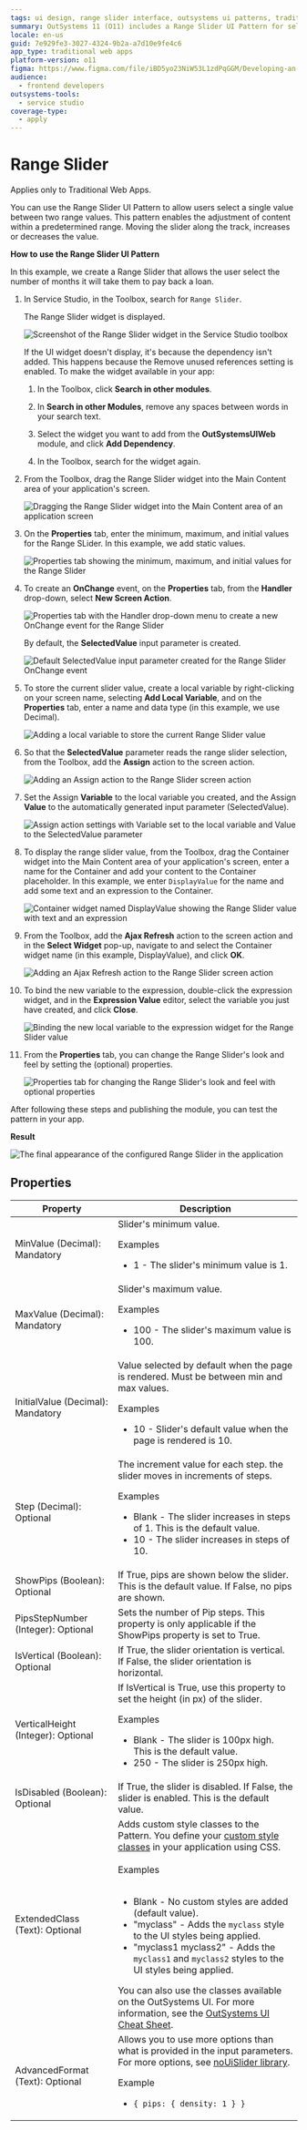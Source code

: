 ```yaml
---
tags: ui design, range slider interface, outsystems ui patterns, traditional web development, user experience
summary: OutSystems 11 (O11) includes a Range Slider UI Pattern for selecting a value within a defined range in Traditional Web Apps.
locale: en-us
guid: 7e929fe3-3027-4324-9b2a-a7d10e9fe4c6
app_type: traditional web apps
platform-version: o11
figma: https://www.figma.com/file/iBD5yo23NiW53L1zdPqGGM/Developing-an-Application?type=design&node-id=234%3A11&mode=design&t=KpVEJMvnBwiukqql-1
audience:
  - frontend developers
outsystems-tools:
  - service studio
coverage-type:
  - apply
---
```


# Range Slider

<div class="info" markdown="1">

Applies only to Traditional Web Apps.

</div>

You can use the Range Slider UI Pattern to allow users select a single value between two range values. This pattern enables the adjustment of content within a predetermined range. Moving the slider along the track, increases or decreases the value.  

**How to use the Range Slider UI Pattern**

In this example, we create a Range Slider that allows the user select the number of months it will take them to pay back a loan.

1. In Service Studio, in the Toolbox, search for `Range Slider`.

    The Range Slider widget is displayed.

    ![Screenshot of the Range Slider widget in the Service Studio toolbox](images/rangeslider-2-ss.png "Range Slider Widget in Service Studio")

    If the UI widget doesn't display, it's because the dependency isn't added. This happens because the Remove unused references setting is enabled. To make the widget available in your app:

    1. In the Toolbox, click **Search in other modules**.

    1. In **Search in other Modules**, remove any spaces between words in your search text.
    
    1. Select the widget you want to add from the **OutSystemsUIWeb** module, and click **Add Dependency**. 
    
    1. In the Toolbox, search for the widget again.

1. From the Toolbox, drag the Range Slider widget into the Main Content area of your application's screen.

    ![Dragging the Range Slider widget into the Main Content area of an application screen](images/rangeslider-1-ss.png "Dragging Range Slider Widget")

1. On the **Properties** tab, enter the minimum, maximum, and initial values for the Range SLider. In this example, we add static values.

    ![Properties tab showing the minimum, maximum, and initial values for the Range Slider](images/rangeslider-5-ss.png "Setting Range Slider Properties")

1. To create an **OnChange** event, on the **Properties** tab, from the **Handler** drop-down, select **New Screen Action**.

    ![Properties tab with the Handler drop-down menu to create a new OnChange event for the Range Slider](images/rangeslider-4-ss.png "Creating OnChange Event for Range Slider")

    By default, the **SelectedValue** input parameter is created.  

    ![Default SelectedValue input parameter created for the Range Slider OnChange event](images/rangeslider-6-ss.png "SelectedValue Input Parameter")

1. To store the current slider value, create a local variable by right-clicking on your screen name, selecting **Add Local Variable**, and on the **Properties** tab, enter a name and data type (in this example, we use Decimal).

    ![Adding a local variable to store the current Range Slider value](images/rangeslider-8-ss.png "Adding Local Variable for Slider Value")

1. So that the **SelectedValue** parameter reads the range slider selection, from the Toolbox, add the **Assign** action to the screen action.

    ![Adding an Assign action to the Range Slider screen action](images/rangeslider-10-ss.png "Assign Action in Range Slider")

1. Set the Assign **Variable** to the local variable you created, and the Assign **Value** to the automatically generated input parameter (SelectedValue).

    ![Assign action settings with Variable set to the local variable and Value to the SelectedValue parameter](images/rangeslider-11-ss.png "Setting Assign Variable for Range Slider")

1. To display the range slider value, from the Toolbox, drag the Container widget into the Main Content area of your application's screen, enter a name for the Container and add your content to the Container placeholder. In this example, we enter `DisplayValue` for the name and add some text and an expression to the Container.

    ![Container widget named DisplayValue showing the Range Slider value with text and an expression](images/rangeslider-7-ss.png "Displaying Range Slider Value")

1. From the Toolbox, add the **Ajax Refresh** action to the screen action and in the **Select Widget** pop-up, navigate to and select the Container widget name (in this example, DisplayValue), and click **OK**.

    ![Adding an Ajax Refresh action to the Range Slider screen action](images/rangeslider-12-ss.png "Ajax Refresh Action for Range Slider")

1. To bind the new variable to the expression, double-click the expression widget, and in the **Expression Value** editor, select the variable you just have created, and click **Close**.

    ![Binding the new local variable to the expression widget for the Range Slider value](images/rangeslider-9-ss.png "Binding Variable to Range Slider Expression")

1. From the **Properties** tab, you can change the Range Slider's look and feel by setting the (optional) properties.

    ![Properties tab for changing the Range Slider's look and feel with optional properties](images/rangeslider-14-ss.png "Customizing Range Slider Appearance")

After following these steps and publishing the module, you can test the pattern in your app.

**Result**

![The final appearance of the configured Range Slider in the application](images/rangeslider-13-ss.png "Final Result of Configured Range Slider")

## Properties

| **Property** | **Description** |
|---|---|
| MinValue (Decimal): Mandatory | Slider's minimum value. <p>Examples <ul><li>1 - The slider's minimum value is 1.</li> </ul></p> |
| MaxValue (Decimal): Mandatory | Slider's maximum value. <p>Examples <ul><li>100 - The slider's maximum value is 100.</li></ul></p> |
| InitialValue (Decimal): Mandatory | Value selected by default when the page is rendered. Must be between min and max values. <p>Examples <ul><li>10 - Slider's default value when the page is rendered is 10.</li></ul></p> |
| Step (Decimal): Optional | The increment value for each step. the slider moves in increments of steps.<p>Examples <ul><li>Blank - The slider increases in steps of 1. This is the default value. </li><li>10 - The slider increases in steps of 10.</li></ul></p> |
| ShowPips (Boolean): Optional | If True, pips are shown below the slider. This is the default value. If False, no pips are shown. |
| PipsStepNumber (Integer): Optional | Sets the number of Pip steps. This property is only applicable if the ShowPips property is set to True. |
| IsVertical (Boolean): Optional | If True, the slider orientation is vertical. If False, the slider orientation is horizontal. |
| VerticalHeight (Integer): Optional | If IsVertical is True, use this property to set the height (in px) of the slider. <p>Examples <ul><li>Blank - The slider is 100px high. This is the default value. </li><li>250 - The slider is 250px high.</li></ul></p> |
| IsDisabled (Boolean): Optional | If True, the slider is disabled. If False, the slider is enabled. This is the default value. |
| ExtendedClass (Text): Optional | Adds custom style classes to the Pattern. You define your [custom style classes](../../../look-feel/css.md) in your application using CSS.<br/><br/>Examples<br/><br/> <ul><li>Blank - No custom styles are added (default value).</li><li>"myclass" - Adds the ``myclass`` style to the UI styles being applied.</li><li>"myclass1 myclass2" - Adds the ``myclass1`` and ``myclass2`` styles to the UI styles being applied.</li></ul>You can also use the classes available on the OutSystems UI. For more information, see the [OutSystems UI Cheat Sheet](https://outsystemsui.outsystems.com/OutSystemsUIWebsite/CheatSheet). |
| AdvancedFormat (Text): Optional | Allows you to use more options than what is provided in the input parameters. For more options, see [noUiSlider library](https://refreshless.com/nouislider/).<p> Example <ul><li>`{ pips: { density: 1 } }`</li></ul></p> |
